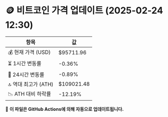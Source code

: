 # 🪙 비트코인 가격 업데이트 (2025-02-24 12:30)

| 항목                | 값 |
|--------------------|----------------|
| 💰 현재 가격 (USD) | $95711.96 |
| ⏳ 1시간 변동률    | -0.36% |
| 📆 24시간 변동률   | -0.89% |
| 🔝 역대 최고가 (ATH) | $109021.48 |
| 📉 ATH 대비 하락률 | -12.19% |

🔄 **이 파일은 GitHub Actions에 의해 자동으로 업데이트됩니다.**
